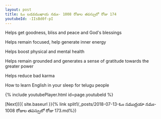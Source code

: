 ```yaml
---
layout: post
title: ఓం బడవముఖాయ నమః- 1008 రోజుల తపస్సులో రోజు 174
youtubeId: -IIsBd0f-pI
---
```

 
 
Helps get goodness, bliss and peace and God's blessings
 
Helps remain focused, help generate inner energy 
 
Helps boost physical and mental health 
 
Helps remain grounded and generates a sense of gratitude towards the greater power 
 
Helps reduce bad karma
 
How to learn English in your sleep for telugu people
 
 
 
 


{% include youtubePlayer.html id=page.youtubeId %}
 
[Next]({{ site.baseurl }}{% link split1/_posts/2018-07-13-ఓం సముద్రయా నమః- 1008 రోజుల తపస్సులో రోజు 173.md%})
 
